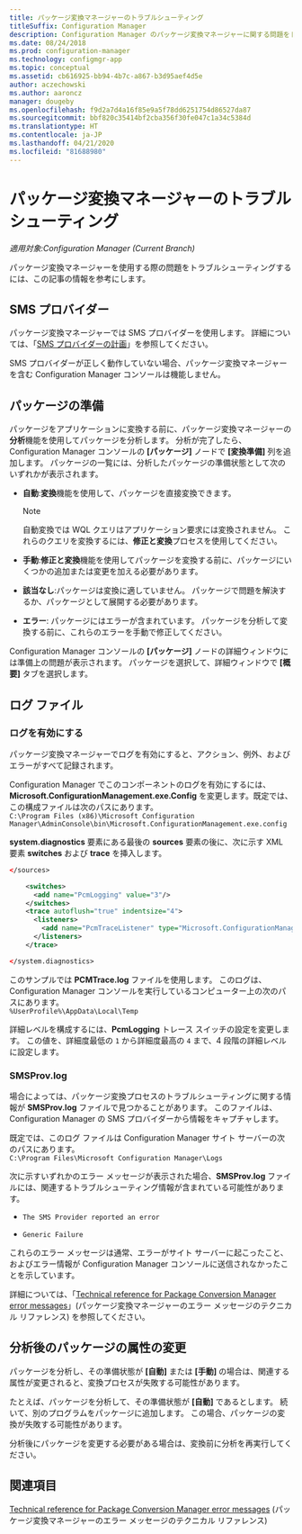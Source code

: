 ```yaml
---
title: パッケージ変換マネージャーのトラブルシューティング
titleSuffix: Configuration Manager
description: Configuration Manager のパッケージ変換マネージャーに関する問題をトラブルシューティングする方法について説明します。
ms.date: 08/24/2018
ms.prod: configuration-manager
ms.technology: configmgr-app
ms.topic: conceptual
ms.assetid: cb616925-bb94-4b7c-a867-b3d95aef4d5e
author: aczechowski
ms.author: aaroncz
manager: dougeby
ms.openlocfilehash: f9d2a7d4a16f85e9a5f78dd6251754d86527da87
ms.sourcegitcommit: bbf820c35414bf2cba356f30fe047c1a34c5384d
ms.translationtype: HT
ms.contentlocale: ja-JP
ms.lasthandoff: 04/21/2020
ms.locfileid: "81688980"
---
```

# <a name="troubleshoot-package-conversion-manager"></a>パッケージ変換マネージャーのトラブルシューティング

*適用対象:Configuration Manager (Current Branch)*

<!--1357861-->

パッケージ変換マネージャーを使用する際の問題をトラブルシューティングするには、この記事の情報を参考にします。



## <a name="sms-provider"></a>SMS プロバイダー

パッケージ変換マネージャーでは SMS プロバイダーを使用します。 詳細については、「[SMS プロバイダーの計画](../../core/plan-design/hierarchy/plan-for-the-sms-provider.md)」を参照してください。

SMS プロバイダーが正しく動作していない場合、パッケージ変換マネージャーを含む Configuration Manager コンソールは機能しません。



## <a name="package-readiness"></a>パッケージの準備

パッケージをアプリケーションに変換する前に、パッケージ変換マネージャーの**分析**機能を使用してパッケージを分析します。 分析が完了したら、Configuration Manager コンソールの **[パッケージ]** ノードで **[変換準備]** 列を追加します。 パッケージの一覧には、分析したパッケージの準備状態として次のいずれかが表示されます。

- **自動**:**変換**機能を使用して、パッケージを直接変換できます。      

  > [!NOTE]  
  > 自動変換では WQL クエリはアプリケーション要求には変換されません。 これらのクエリを変換するには、**修正と変換**プロセスを使用してください。  

- **手動**:**修正と変換**機能を使用してパッケージを変換する前に、パッケージにいくつかの追加または変更を加える必要があります。  

- **該当なし**:パッケージは変換に適していません。 パッケージで問題を解決するか、パッケージとして展開する必要があります。  

- **エラー**: パッケージにはエラーが含まれています。 パッケージを分析して変換する前に、これらのエラーを手動で修正してください。  

Configuration Manager コンソールの **[パッケージ]** ノードの詳細ウィンドウには準備上の問題が表示されます。 パッケージを選択して、詳細ウィンドウで **[概要]** タブを選択します。



## <a name="log-files"></a>ログ ファイル

### <a name="enable-logging"></a>ログを有効にする

パッケージ変換マネージャーでログを有効にすると、アクション、例外、およびエラーがすべて記録されます。 

Configuration Manager でこのコンポーネントのログを有効にするには、**Microsoft.ConfigurationManagement.exe.Config** を変更します。既定では、この構成ファイルは次のパスにあります。  
`C:\Program Files (x86)\Microsoft Configuration Manager\AdminConsole\bin\Microsoft.ConfigurationManagement.exe.config`  

**system.diagnostics** 要素にある最後の **sources** 要素の後に、次に示す XML 要素 **switches** および **trace** を挿入します。

``` XML
</sources>

    <switches>
      <add name="PcmLogging" value="3"/>
    </switches>
    <trace autoflush="true" indentsize="4">
      <listeners>
        <add name="PcmTraceListener" type="Microsoft.ConfigurationManagement.UserCentric.Logging.RolloverLogTraceListener, Microsoft.ConfigurationManagement.UserCentric.Logging" initializeData="%UserProfile%\AppData\Local\Temp\PcmTrace.log"/>
      </listeners>
    </trace>

</system.diagnostics>
```

このサンプルでは **PCMTrace.log** ファイルを使用します。 このログは、Configuration Manager コンソールを実行しているコンピューター上の次のパスにあります。  
`%UserProfile%\AppData\Local\Temp`

詳細レベルを構成するには、**PcmLogging** トレース スイッチの設定を変更します。 この値を、詳細度最低の `1` から詳細度最高の `4` まで、4 段階の詳細レベルに設定します。


### <a name="smsprovlog"></a>SMSProv.log

場合によっては、パッケージ変換プロセスのトラブルシューティングに関する情報が **SMSProv.log** ファイルで見つかることがあります。 このファイルは、Configuration Manager の SMS プロバイダーから情報をキャプチャします。

既定では、このログ ファイルは Configuration Manager サイト サーバーの次のパスにあります。  
`C:\Program Files\Microsoft Configuration Manager\Logs`

次に示すいずれかのエラー メッセージが表示された場合、**SMSProv.log** ファイルには、関連するトラブルシューティング情報が含まれている可能性があります。

- `The SMS Provider reported an error`

- `Generic Failure`

これらのエラー メッセージは通常、エラーがサイト サーバーに起こったこと、およびエラー情報が Configuration Manager コンソールに送信されなかったことを示しています。

詳細については、「[Technical reference for Package Conversion Manager error messages](error-messages.md)」(パッケージ変換マネージャーのエラー メッセージのテクニカル リファレンス) を参照してください。



## <a name="changing-package-attributes-after-analysis"></a>分析後のパッケージの属性の変更

パッケージを分析し、その準備状態が **[自動]** または **[手動]** の場合は、関連する属性が変更されると、変換プロセスが失敗する可能性があります。

たとえば、パッケージを分析して、その準備状態が **[自動]** であるとします。 続いて、別のプログラムをパッケージに追加します。 この場合、パッケージの変換が失敗する可能性があります。

分析後にパッケージを変更する必要がある場合は、変換前に分析を再実行してください。 



## <a name="see-also"></a>関連項目

[Technical reference for Package Conversion Manager error messages](error-messages.md) (パッケージ変換マネージャーのエラー メッセージのテクニカル リファレンス)
